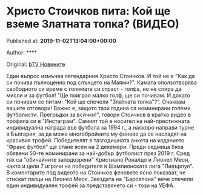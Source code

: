 
# Христо Стоичков пита: Кой ще вземе Златната топка? (ВИДЕО)

Published at: **2019-11-02T13:04:00+00:00**

Author: ****

Original: [bTV Новините](https://btvnovinite.bg/sport/hristo-stoichkov-pita-koj-shte-vzeme-zlatnata-topka-video.html)

Един въпрос измъчва легендарния Христо Стоичков. И той не е "Как да си почива пълноценно под слънцето на Маями?".
Камата оползотворява свободното си време с голямата си страст - голфа, но не спира да мисли и за футбол!
"Ще поиграя малко голф, ще си почивам. И докато си почивам се питам: "Кой ще спечели "Златната топка"?". Очаквам вашите отговори! Важно е, защото тази година са номинирани големи футболисти. Прегръдки за всички!", говори Стоичков в кратко видео в профила си в "Инстаграм".
Самият той е носител на най-престижната индивидуална награда във футбола за 1994 г., а наскоро направи турне в България, за да може многобройните му фенове да се насладят на красивия трофей.
Победителят в тазгодишната анкета на изданието "Франс футбол" ще стане ясен на 2 декември. Преди седмица бяха обявени 50-те номинирани за най-добър футболист през 2019 г. Сред тях са "обичайните заподозрени" Кристиано Роналдо и Лионел Меси, както и цели 7 играчи на победителя в Шампионската лига "Ливърпул".
В коментарите под видеото на Стоичков феновете ясно показват, че стискат палци на Лионел Меси. Звездата на "Барселона" вече спечели един индивидуален трофей за представянето си - този на УЕФА.
